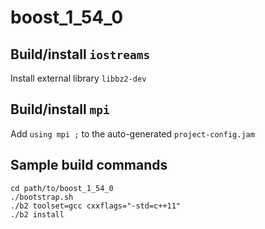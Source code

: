 # boost_1_54_0

## Build/install `iostreams`
Install external library `libbz2-dev`

## Build/install `mpi`
Add `using mpi ;` to the auto-generated `project-config.jam`

## Sample build commands
```
cd path/to/boost_1_54_0
./bootstrap.sh
./b2 toolset=gcc cxxflags="-std=c++11"
./b2 install
```
